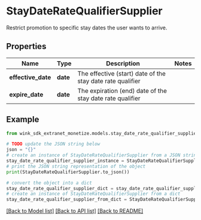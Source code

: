 # StayDateRateQualifierSupplier

Restrict promotion to specific stay dates the user wants to arrive.

## Properties

Name | Type | Description | Notes
------------ | ------------- | ------------- | -------------
**effective_date** | **date** | The effective (start) date of the stay date rate qualifier | 
**expire_date** | **date** | The expiration (end) date of the stay date rate qualifier | 

## Example

```python
from wink_sdk_extranet_monetize.models.stay_date_rate_qualifier_supplier import StayDateRateQualifierSupplier

# TODO update the JSON string below
json = "{}"
# create an instance of StayDateRateQualifierSupplier from a JSON string
stay_date_rate_qualifier_supplier_instance = StayDateRateQualifierSupplier.from_json(json)
# print the JSON string representation of the object
print(StayDateRateQualifierSupplier.to_json())

# convert the object into a dict
stay_date_rate_qualifier_supplier_dict = stay_date_rate_qualifier_supplier_instance.to_dict()
# create an instance of StayDateRateQualifierSupplier from a dict
stay_date_rate_qualifier_supplier_from_dict = StayDateRateQualifierSupplier.from_dict(stay_date_rate_qualifier_supplier_dict)
```
[[Back to Model list]](../README.md#documentation-for-models) [[Back to API list]](../README.md#documentation-for-api-endpoints) [[Back to README]](../README.md)


